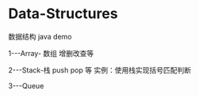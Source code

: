 # Data-Structures
数据结构 java demo


1---Array- 数组 增删改查等 

2---Stack-栈 push pop 等 实例：使用栈实现括号匹配判断

3---Queue
